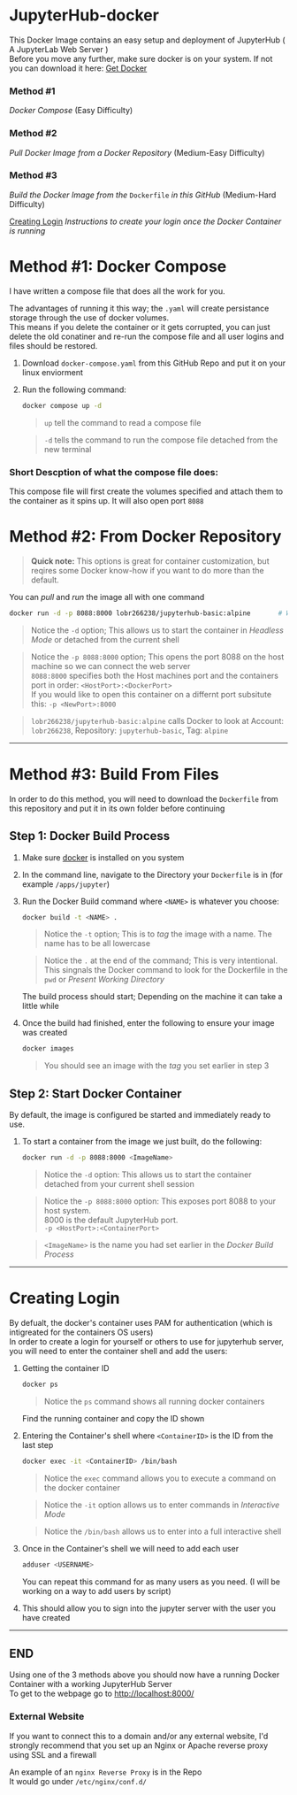 # JupyterHub-docker

This Docker Image contains an easy setup and deployment of JupyterHub ( A JupyterLab Web Server )  
Before you move any further, make sure docker is on your system. If not you can download it here:
[Get Docker](https://docs.docker.com/get-docker/)

### Method #1
*Docker Compose* (Easy Difficulty)

### Method #2
*Pull Docker Image from a Docker Repository* (Medium-Easy Difficulty)

### Method #3
*Build the Docker Image from the* `Dockerfile` *in this GitHub* (Medium-Hard Difficulty)

[Creating Login](https://github.com/skymotic/JupyterHub-docker#creating-login)
*Instructions to create your login once the Docker Container is running*

# Method #1: Docker Compose

I have written a compose file that does all the work for you.

The advantages of running it this way; the `.yaml` will create persistance storage through the use of docker volumes.  
This means if you delete the container or it gets corrupted, you can just delete the old conatiner and re-run the compose file and all user logins and files should be restored.

1. Download `docker-compose.yaml` from this GitHub Repo and put it on your linux enviorment

2. Run the following command:

   ```bash
   docker compose up -d
   ```
   
   > `up` tell the command to read a compose file  

   > `-d` tells the command to run the compose file detached from the new terminal   

### Short Descption of what the compose file does:

This compose file will first create the volumes specified and attach them to the container as it spins up.
It will also open port `8088`

# Method #2: From Docker Repository

> **Quick note:** This options is great for container customization, but reqires some Docker know-how if you want to do more than the default.

You can *pull* and *run* the image all with one command

```bash
docker run -d -p 8088:8000 lobr266238/jupyterhub-basic:alpine		# Will pull the alpine image
```
> Notice the `-d` option; This allows us to start the container in *Headless Mode* or detached from the current shell

> Notice the `-p 8088:8000` option; This opens the port 8088 on the host machine so we can connect the web server  
> `8088:8000` specifies both the Host machines port and the containers port in order: `<HostPort>:<DockerPort>`  
> If you would like to open this container on a differnt port subsitute this: `-p <NewPort>:8000`

> `lobr266238/jupyterhub-basic:alpine` calls Docker to look at Account: `lobr266238`, Repository: `jupyterhub-basic`, Tag: `alpine`

---

# Method #3: Build From Files
In order to do this method, you will need to download the `Dockerfile` from this repository and put it in its own folder before continuing
## Step 1: Docker Build Process

1. Make sure [docker](https://docs.docker.com/get-docker/) is installed on you system

2. In the command line, navigate to the Directory your `Dockerfile` is in (for example `/apps/jupyter`)

3. Run the Docker Build command where `<NAME>` is whatever you choose:

   ```bash
   docker build -t <NAME> .
   ```
   > Notice the `-t` option; This is to *tag* the image with a name. The name has to be all lowercase
   
   > Notice the `.` at the end of the command; This is very intentional.  
   > This singnals the Docker command to look for the Dockerfile in the `pwd` or *Present Working Directory*

   The build process should start; Depending on the machine it can take a little while

4. Once the build had finished, enter the following to ensure your image was created

   ```bash  
   docker images
   ```
   >You should see an image with the *tag* you set earlier in step 3  


## Step 2: Start Docker Container

By default, the image is configured be started and immediately ready to use.

1. To start a container from the image we just built, do the following:

   ```bash  
   docker run -d -p 8088:8000 <ImageName>
   ```  
   > Notice the `-d` option: This allows us to start the container detached from your current shell session

   > Notice the `-p 8088:8000` option: This exposes port 8088 to your host system.  
   > 8000 is the default JupyterHub port.  
   > `-p <HostPort>:<ContainerPort>`
   
   >`<ImageName>` is the name you had set earlier in the *Docker Build Process*
---  
# Creating Login

By defualt, the docker's container uses PAM for authentication (which is intigreated for the containers OS users)  
In order to create a login for yourself or others to use for jupyterhub server, you will need to enter the container shell and add the users:

1. Getting the container ID

   ```bash
   docker ps
   ```  
   > Notice the `ps` command shows all running docker containers
   
   Find the running container and copy the ID shown
   
2. Entering the Container's shell where `<ContainerID>` is the ID from the last step

   ```bash
   docker exec -it <ContainerID> /bin/bash
   ```  
   > Notice the `exec` command allows you to execute a command on the docker container
   
   > Notice the `-it` option allows us to enter commands in *Interactive Mode*
   
   > Notice the `/bin/bash` allows us to enter into a full interactive shell
   
3. Once in the Container's shell we will need to add each user

   ```bash
   adduser <USERNAME>
   ```  
   You can repeat this command for as many users as you need. (I will be working on a way to add users by script)
   
4. This should allow you to sign into the jupyter server with the user you have created
---
## END
Using one of the 3 methods above you should now have a running Docker Container with a working JupyterHub Server  
To get to the webpage go to <http://localhost:8000/>

### External Website
If you want to connect this to a domain and/or any external website, I'd strongly recommend that you set up an Nginx or Apache reverse proxy using SSL and a firewall  

An example of an `nginx Reverse Proxy` is in the Repo  
It would go under `/etc/nginx/conf.d/`
